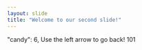 ```yaml
---
layout: slide
title: "Welcome to our second slide!"
---
```

"candy": 6,
Use the left arrow to go back!
101
